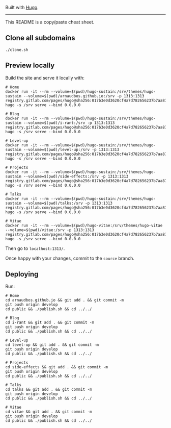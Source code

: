Built with [Hugo].

---

This README is a copy/paste cheat sheet.

## Clone all subdomains

    ./clone.sh

## Preview locally

Build the site and serve it locally with:

    # Home
    docker run -it --rm --volume=$(pwd)/hugo-sustain:/srv/themes/hugo-sustain --volume=$(pwd)/arnaudbos.github.io:/srv -p 1313:1313 registry.gitlab.com/pages/hugo@sha256:017b3e0d3620cf4a7d782656237b7aa8793909339d927c15dcd5bdd26180a849 hugo -s /srv serve --bind 0.0.0.0

    # Blog
    docker run -it --rm --volume=$(pwd)/hugo-sustain:/srv/themes/hugo-sustain --volume=$(pwd)/i-rant:/srv -p 1313:1313 registry.gitlab.com/pages/hugo@sha256:017b3e0d3620cf4a7d782656237b7aa8793909339d927c15dcd5bdd26180a849 hugo -s /srv serve --bind 0.0.0.0

    # Level-up
    docker run -it --rm --volume=$(pwd)/hugo-sustain:/srv/themes/hugo-sustain --volume=$(pwd)/level-up:/srv -p 1313:1313 registry.gitlab.com/pages/hugo@sha256:017b3e0d3620cf4a7d782656237b7aa8793909339d927c15dcd5bdd26180a849 hugo -s /srv serve --bind 0.0.0.0

    # Projects
    docker run -it --rm --volume=$(pwd)/hugo-sustain:/srv/themes/hugo-sustain --volume=$(pwd)/side-effects:/srv -p 1313:1313 registry.gitlab.com/pages/hugo@sha256:017b3e0d3620cf4a7d782656237b7aa8793909339d927c15dcd5bdd26180a849 hugo -s /srv serve --bind 0.0.0.0

    # Talks
    docker run -it --rm --volume=$(pwd)/hugo-sustain:/srv/themes/hugo-sustain --volume=$(pwd)/talks:/srv -p 1313:1313 registry.gitlab.com/pages/hugo@sha256:017b3e0d3620cf4a7d782656237b7aa8793909339d927c15dcd5bdd26180a849 hugo -s /srv serve --bind 0.0.0.0

    # Vitae
    docker run -it --rm --volume=$(pwd)/hugo-vitae:/srv/themes/hugo-vitae --volume=$(pwd)/vitae:/srv -p 1313:1313 registry.gitlab.com/pages/hugo@sha256:017b3e0d3620cf4a7d782656237b7aa8793909339d927c15dcd5bdd26180a849 hugo -s /srv serve --bind 0.0.0.0

Then go to `localhost:1313/`.

Once happy with your changes, commit to the `source` branch.

## Deploying

Run:

    # Home
    cd arnaudbos.github.io && git add . && git commit -m
    git push origin develop
    cd public && ./publish.sh && cd ../../
    
    # Blog
    cd i-rant && git add . && git commit -m
    git push origin develop
    cd public && ./publish.sh && cd ../../
    
    # Level-up
    cd level-up && git add . && git commit -m
    git push origin develop
    cd public && ./publish.sh && cd ../../
    
    # Projects
    cd side-effects && git add . && git commit -m
    git push origin develop
    cd public && ./publish.sh && cd ../../
    
    # Talks
    cd talks && git add . && git commit -m
    git push origin develop
    cd public && ./publish.sh && cd ../../
    
    # Vitae
    cd vitae && git add . && git commit -m
    git push origin develop
    cd public && ./publish.sh && cd ../../

[hugo]: https://gohugo.io
